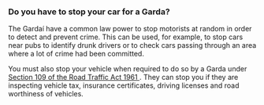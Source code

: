 ###  **Do you have to stop your car for a Garda?**

The Gardaí have a common law power to stop motorists at random in order to
detect and prevent crime. This can be used, for example, to stop cars near
pubs to identify drunk drivers or to check cars passing through an area where
a lot of crime had been committed.

You must also stop your vehicle when required to do so by a Garda under [
Section 109 of the Road Traffic Act 1961
](http://www.irishstatutebook.ie/1961/en/act/pub/0024/sec0109.html#zza24y1961s109)
. They can stop you if they are inspecting vehicle tax, insurance
certificates, driving licenses and road worthiness of vehicles.
